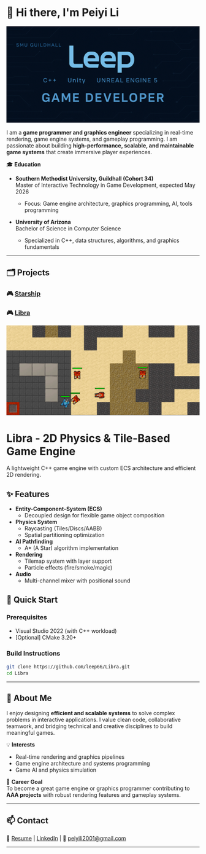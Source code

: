 # 👋 Hi there, I'm Peiyi Li

![Banner](https://github.com/Leep66/Leep66/blob/1c8f49e3d0378e6a34d1a6c05218e1015cf2937f/Images/Banner.png)

I am a **game programmer and graphics engineer** specializing in real-time rendering, game engine systems, and gameplay programming. I am passionate about building **high-performance, scalable, and maintainable game systems** that create immersive player experiences.

🎓 **Education**

- **Southern Methodist University, Guildhall (Cohort 34)**  
  Master of Interactive Technology in Game Development, expected May 2026  
  - Focus: Game engine architecture, graphics programming, AI, tools programming

- **University of Arizona**  
  Bachelor of Science in Computer Science  
  - Specialized in C++, data structures, algorithms, and graphics fundamentals

---

## 🗂️ Projects
### 🎮 [Starship](https://github.com/leep66/Starship)



### 🎮 [Libra](https://github.com/leep66/Libra)

![Libra](https://github.com/Leep66/Leep66/blob/1c8f49e3d0378e6a34d1a6c05218e1015cf2937f/Images/Libra.png)

# Libra - 2D Physics & Tile-Based Game Engine
A lightweight C++ game engine with custom ECS architecture and efficient 2D rendering.

## ✨ Features

- **Entity-Component-System (ECS)**
  - Decoupled design for flexible game object composition
- **Physics System**
  - Raycasting (Tiles/Discs/AABB)
  - Spatial partitioning optimization
- **AI Pathfinding**
  - A* (A Star) algorithm implementation
- **Rendering**
  - Tilemap system with layer support
  - Particle effects (fire/smoke/magic)
- **Audio**
  - Multi-channel mixer with positional sound

## 🚀 Quick Start

### Prerequisites
- Visual Studio 2022 (with C++ workload)
- [Optional] CMake 3.20+

### Build Instructions
```bash
git clone https://github.com/leep66/Libra.git
cd Libra
```
---

## 👤 About Me

I enjoy designing **efficient and scalable systems** to solve complex problems in interactive applications. I value clean code, collaborative teamwork, and bridging technical and creative disciplines to build meaningful games.

💡 **Interests**
- Real-time rendering and graphics pipelines
- Game engine architecture and systems programming
- Game AI and physics simulation

🎯 **Career Goal**  
To become a great game engine or graphics programmer contributing to **AAA projects** with robust rendering features and gameplay systems.

---

## 📫 Contact

🔗 [Resume](https://drive.google.com/file/d/1MgefmPR7-F89P26cXeZ39ZzGPib7-y5Q/view?usp=sharing) | [LinkedIn](www.linkedin.com/in/peiyi-li-ba0a21368) | 📧 peiyili2001@gmail.com

---
